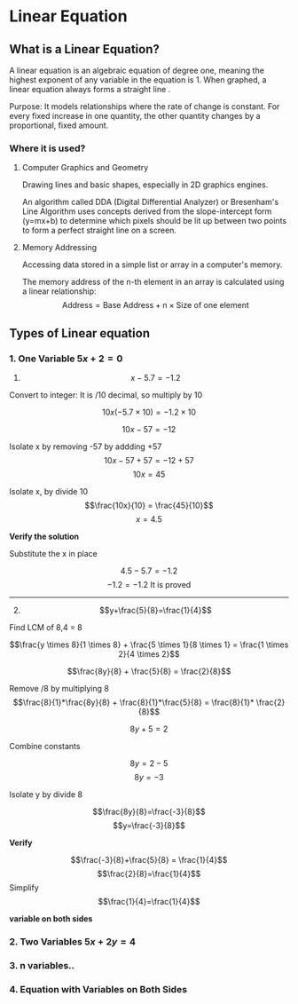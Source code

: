 # Linear Equation

## What is a Linear Equation?

A linear equation is an algebraic equation of degree one, meaning the highest exponent of any variable in the equation is 1. When graphed, a linear equation always forms a straight line .

Purpose: It models relationships where the rate of change is constant. For every fixed increase in one quantity, the other quantity changes by a proportional, fixed amount.

### Where it is used?

1. Computer Graphics and Geometry
    
    Drawing lines and basic shapes, especially in 2D graphics engines.

    An algorithm called DDA (Digital Differential Analyzer) or Bresenham's Line Algorithm uses concepts derived from the slope-intercept form (y=mx+b) to determine which pixels should be lit up between two points to form a perfect straight line on a screen.

2. Memory Addressing

    Accessing data stored in a simple list or array in a computer's memory.

    The memory address of the n-th element in an array is calculated using a linear relationship:
    $$\text{Address} = \text{Base Address} + \text{n} \times \text{Size of one element}$$

## Types of Linear equation

### 1. One Variable	$5x+2=0$	

1. $$x−5.7=−1.2$$

Convert to integer: It is /10 decimal, so multiply by 10

$$10x (-5.7 \times 10) = -1.2 \times 10$$

$$10x-57=-12$$

Isolate x by removing -57 by addding +57
$$10x -57 + 57 = -12 + 57$$
$$10x = 45$$

Isolate x, by divide 10
$$\frac{10x}{10} = \frac{45}{10}$$
$$x=4.5$$

**Verify the solution**  

Substitute the x in place


$$4.5-5.7=-1.2$$
$$-1.2=-1.2 \text{ It is proved}$$

---

2. $$y+\frac{5}{8}=\frac{1}{4}$$

Find LCM of 8,4 = 8

$$\frac{y \times 8}{1 \times 8} + \frac{5 \times 1}{8 \times 1} = \frac{1 \times 2}{4 \times 2}$$

$$\frac{8y}{8} + \frac{5}{8} = \frac{2}{8}$$

Remove /8 by multiplying 8
$$\frac{8}{1}*\frac{8y}{8} + \frac{8}{1}*\frac{5}{8} = \frac{8}{1}* \frac{2}{8}$$

$$8y + 5 = 2$$

Combine constants

$$8y=2-5$$
$$8y=-3$$

Isolate y by divide 8

$$\frac{8y}{8}=\frac{-3}{8}$$
$$y=\frac{-3}{8}$$

**Verify**

$$\frac{-3}{8}+\frac{5}{8} = \frac{1}{4}$$
$$\frac{2}{8}=\frac{1}{4}$$
Simplify
$$\frac{1}{4}=\frac{1}{4}$$

**variable on both sides**

### 2. Two Variables $5x + 2y = 4$
### 3. n variables..


### 4. Equation with Variables on Both Sides